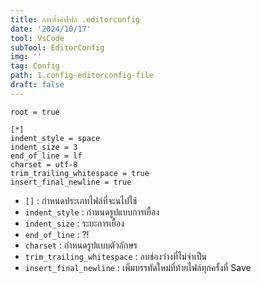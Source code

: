 ```yaml
---
title: การตั้งค่าไฟล์ .editorconfig
date: '2024/10/17'
tool: VsCode
subTool: EditorConfig
img: ''
tag: Config
path: 1.config-editorconfig-file
draft: false
---
```


```shell
root = true

[*]
indent_style = space
indent_size = 3
end_of_line = lf
charset = utf-8
trim_trailing_whitespace = true
insert_final_newline = true
```

- `[]` : กำหนดประเภทไฟล์ที่จะนไปใช้
- `indent_style` : กำหนดรูปแบบการเยื้อง
- `indent_size` : ระยะการเยื้อง
- `end_of_line` : ?!
- `charset` : กำหนดรูปแบบตัวอักษร
- `trim_trailing_whitespace` : ลบช่องว่างที่ไม่จำเป็น
- `insert_final_newline` : เพิ่มบรรทัดใหม่ที่ท้ายไฟล์ทุกครั้งที่ Save

